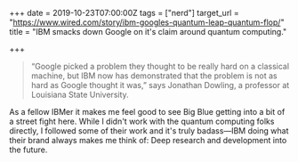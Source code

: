 +++
date = 2019-10-23T07:00:00Z
tags = ["nerd"]
target_url = "https://www.wired.com/story/ibm-googles-quantum-leap-quantum-flop/"
title = "IBM smacks down Google on it's claim around quantum computing."

+++
> “Google picked a problem they thought to be really hard on a classical machine, but IBM now has demonstrated that the problem is not as hard as Google thought it was,” says Jonathan Dowling, a professor at Louisiana State University.

As a fellow IBMer it makes me feel good to see Big Blue getting into a bit of a street fight here. While I didn't work with the quantum computing folks directly, I followed some of their work and it's truly badass—IBM doing what their brand always makes me think of: Deep research and development into the future.